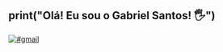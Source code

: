 
## print("Olá! Eu sou o Gabriel Santos! 🖐️")

[![#gmail](https://img.shields.io/badge/Gmail-D14836?style=for-the-badge&logo=gmail&logoColor=white)](mailto:gabriel.ps.gs.74@gmail.com?)

<!--
**Gabits13/Gabits13** is a ✨ _special_ ✨ repository because its `README.md` (this file) appears on your GitHub profile.

Here are some ideas to get you started:

- 🔭 I’m currently working on ...
- 🌱 I’m currently learning ...
- 👯 I’m looking to collaborate on ...
- 🤔 I’m looking for help with ...
- 💬 Ask me about ...
- 📫 How to reach me: ...
- 😄 Pronouns: ...
- ⚡ Fun fact: ...
-->

